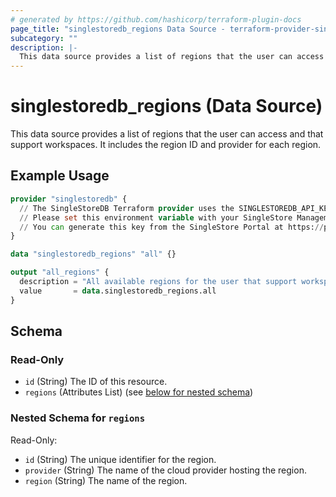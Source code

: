 ```yaml
---
# generated by https://github.com/hashicorp/terraform-plugin-docs
page_title: "singlestoredb_regions Data Source - terraform-provider-singlestoredb"
subcategory: ""
description: |-
  This data source provides a list of regions that the user can access and that support workspaces. It includes the region ID and provider for each region.
---
```


# singlestoredb_regions (Data Source)

This data source provides a list of regions that the user can access and that support workspaces. It includes the region ID and provider for each region.

## Example Usage

```terraform
provider "singlestoredb" {
  // The SingleStoreDB Terraform provider uses the SINGLESTOREDB_API_KEY environment variable for authentication.
  // Please set this environment variable with your SingleStore Management API key.
  // You can generate this key from the SingleStore Portal at https://portal.singlestore.com/organizations/org-id/api-keys.
}

data "singlestoredb_regions" "all" {}

output "all_regions" {
  description = "All available regions for the user that support workspaces."
  value       = data.singlestoredb_regions.all
}
```

<!-- schema generated by tfplugindocs -->
## Schema

### Read-Only

- `id` (String) The ID of this resource.
- `regions` (Attributes List) (see [below for nested schema](#nestedatt--regions))

<a id="nestedatt--regions"></a>
### Nested Schema for `regions`

Read-Only:

- `id` (String) The unique identifier for the region.
- `provider` (String) The name of the cloud provider hosting the region.
- `region` (String) The name of the region.


